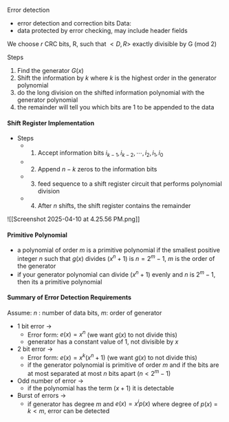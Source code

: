 Error detection
- error detection and correction bits
Data:
- data protected by error checking, may include header fields

We choose $r$ CRC bits, R, such that $<D,R>$ exactly divisible by G (mod 2)

Steps
1) Find the generator $G(x)$
2) Shift the information by $k$ where $k$ is the highest order in the generator polynomial
3) do the long division on the shifted information polynomial with the generator polynomial
4) the remainder will tell you which bits are 1 to be appended to the data

#### Shift Register Implementation 
- Steps
	- 1) Accept information bits $i_{k-1}, i_{k-2},\cdots,i_2,i_1,i_0$
	- 2) Append $n-k$ zeros to the information bits
	- 3) feed sequence to a shift register circuit that performs polynomial division
	- 4) After $n$ shifts, the shift register contains the remainder


![[Screenshot 2025-04-10 at 4.25.56 PM.png]]


#### Primitive Polynomial 
- a polynomial of order $m$ is a primitive polynomial if the smallest positive integer $n$ such that $g(x)$ divides $(x^n + 1)$ is $n = 2^{m}-1$, $m$ is the order of the generator
- if your generator polynomial can divide $(x^{n}+1)$ evenly and $n$ is $2^{m}-1$, then its a primitive polynomial


#### Summary of Error Detection Requirements
Assume: $n$ : number of data bits, $m$: order of generator
- 1 bit error $\rightarrow$
	- Error form: $e(x) = x^n$ (we want $g(x)$ to not divide this)
	- generator has a constant value of 1, not divisible by $x$
- 2 bit error $\rightarrow$ 
	- Error form: $e(x) = x^k(x^n + 1)$ (we want $g(x)$ to not divide this)
	- if the generator polynomial is primitive of order $m$ and if the bits are at most separated at most $n$ bits apart ($n \lt 2^m -1$)
- Odd number of error $\rightarrow$ 
	- if the polynomial has the term $(x+1)$ it is detectable
- Burst of errors $\rightarrow$
	- if generator has degree $m$ and $e(x) = x^i p(x)$ where degree of $p(x)$ = $k \lt m$, error can be detected






